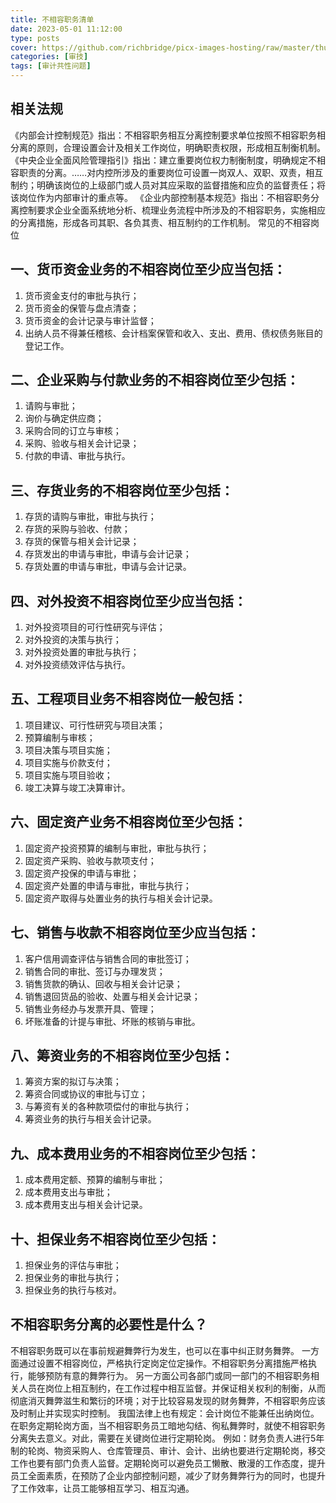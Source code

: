 ```yaml
---
title: 不相容职务清单
date: 2023-05-01 11:12:00
type: posts
cover: https://github.com/richbridge/picx-images-hosting/raw/master/thumbnail/审技.jpg
categories: [审技]
tags: [审计共性问题]
---
```


## 相关法规
《内部会计控制规范》指出：不相容职务相互分离控制要求单位按照不相容职务相分离的原则，合理设置会计及相关工作岗位，明确职责权限，形成相互制衡机制。
《中央企业全面风险管理指引》指出：建立重要岗位权力制衡制度，明确规定不相容职责的分离。……对内控所涉及的重要岗位可设置一岗双人、双职、双责，相互制约；明确该岗位的上级部门或人员对其应采取的监督措施和应负的监督责任；将该岗位作为内部审计的重点等。
《企业内部控制基本规范》指出：不相容职务分离控制要求企业全面系统地分析、梳理业务流程中所涉及的不相容职务，实施相应的分离措施，形成各司其职、各负其责、相互制约的工作机制。
常见的不相容岗位
## 一、货币资金业务的不相容岗位至少应当包括：
1. 货币资金支付的审批与执行；
2. 货币资金的保管与盘点清查；
3. 货币资金的会计记录与审计监督；
4. 出纳人员不得兼任稽核、会计档案保管和收入、支出、费用、债权债务账目的登记工作。
## 二、企业采购与付款业务的不相容岗位至少包括：
1. 请购与审批；
2. 询价与确定供应商；
3. 采购合同的订立与审核；
4. 采购、验收与相关会计记录；
5. 付款的申请、审批与执行。
## 三、存货业务的不相容岗位至少包括：
1. 存货的请购与审批，审批与执行；
2. 存货的采购与验收、付款；
3. 存货的保管与相关会计记录；
4. 存货发出的申请与审批，申请与会计记录；
5. 存货处置的申请与审批，申请与会计记录。
## 四、对外投资不相容岗位至少应当包括：
1. 对外投资项目的可行性研究与评估；
2. 对外投资的决策与执行；
3. 对外投资处置的审批与执行；
4. 对外投资绩效评估与执行。
## 五、工程项目业务不相容岗位一般包括：
1. 项目建议、可行性研究与项目决策；
2. 预算编制与审核；
3. 项目决策与项目实施；
4. 项目实施与价款支付；
5. 项目实施与项目验收；
6. 竣工决算与竣工决算审计。
## 六、固定资产业务不相容岗位至少包括：
1. 固定资产投资预算的编制与审批，审批与执行；
2. 固定资产采购、验收与款项支付；
3. 固定资产投保的申请与审批；
4. 固定资产处置的申请与审批，审批与执行；
5. 固定资产取得与处置业务的执行与相关会计记录。
## 七、销售与收款不相容岗位至少应当包括：
1. 客户信用调查评估与销售合同的审批签订；
2. 销售合同的审批、签订与办理发货；
3. 销售货款的确认、回收与相关会计记录；
4. 销售退回货品的验收、处置与相关会计记录；
5. 销售业务经办与发票开具、管理；
6. 坏账准备的计提与审批、坏账的核销与审批。
## 八、筹资业务的不相容岗位至少包括：
1. 筹资方案的拟订与决策；
2. 筹资合同或协议的审批与订立；
3. 与筹资有关的各种款项偿付的审批与执行；
4. 筹资业务的执行与相关会计记录。
## 九、成本费用业务的不相容岗位至少包括：
1. 成本费用定额、预算的编制与审批；
2. 成本费用支出与审批；
3. 成本费用支出与相关会计记录。
## 十、担保业务不相容岗位至少包括：
1. 担保业务的评估与审批；
2. 担保业务的审批与执行；
3. 担保业务的执行与核对。

## 不相容职务分离的必要性是什么？
不相容职务既可以在事前规避舞弊行为发生，也可以在事中纠正财务舞弊。
一方面通过设置不相容岗位，严格执行定岗定位定操作。不相容职务分离措施严格执行，能够预防有意的舞弊行为。
另一方面公司各部门或同一部门的不相容职务相关人员在岗位上相互制约，在工作过程中相互监督。并保证相关权利的制衡，从而彻底消灭舞弊滋生和繁衍的环境；对于比较容易发现的财务舞弊，不相容职务应该及时制止并实现实时控制。
我国法律上也有规定：会计岗位不能兼任出纳岗位。在职务定期轮岗方面，当不相容职务员工暗地勾结、徇私舞弊时，就使不相容职务分离失去意义。对此，需要在关键岗位进行定期轮岗。
例如：财务负责人进行5年制的轮岗、物资采购人、仓库管理员、审计、会计、出纳也要进行定期轮岗，移交工作也要有部门负责人监督。定期轮岗可以避免员工懒散、散漫的工作态度，提升员工全面素质，在预防了企业内部控制问题，减少了财务舞弊行为的同时，也提升了工作效率，让员工能够相互学习、相互沟通。